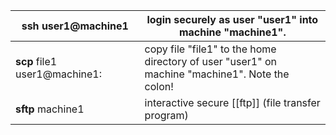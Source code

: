 |**ssh** user1@machine1|login securely as user "user1" into machine "machine1".|
|---|---|
|**scp** file1 user1@machine1:|copy file "file1" to the home directory of user "user1" on   <br>machine "machine1". Note the colon!|
|**sftp** machine1|interactive secure [[ftp]] (file transfer program)|